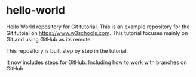 # hello-world
Hello World repository for Git tutorial.
This is an example repository for the Git tutoial on https://www.w3schools.com.
This tutorial focuses mainly on Git and using GitHub as its remote.

This repository is built step by step in the tutorial.

It now includes steps for GitHub.
Including how to work with branches on GitHub.